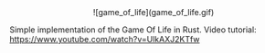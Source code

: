 <div align="center">
  ![game_of_life](game_of_life.gif)
</div>

Simple implementation of the Game Of Life in Rust. Video tutorial: https://www.youtube.com/watch?v=UlkAXJ2KTfw
